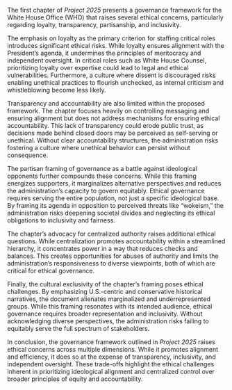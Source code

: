 The first chapter of *Project 2025* presents a governance framework for the White House Office (WHO) that raises several ethical concerns, particularly regarding loyalty, transparency, partisanship, and inclusivity.

The emphasis on loyalty as the primary criterion for staffing critical roles introduces significant ethical risks. While loyalty ensures alignment with the President’s agenda, it undermines the principles of meritocracy and independent oversight. In critical roles such as White House Counsel, prioritizing loyalty over expertise could lead to legal and ethical vulnerabilities. Furthermore, a culture where dissent is discouraged risks enabling unethical practices to flourish unchecked, as internal criticism and whistleblowing become less likely.

Transparency and accountability are also limited within the proposed framework. The chapter focuses heavily on controlling messaging and ensuring alignment but does not address mechanisms for ensuring ethical accountability. This lack of transparency could erode public trust, as decisions made behind closed doors may be perceived as self-serving or unethical. Without clear accountability structures, the administration risks fostering a culture where unethical behavior can persist without consequence.

The partisan framing of governance as a battle against ideological opponents further compounds these concerns. While this framing energizes supporters, it marginalizes alternative perspectives and reduces the administration’s capacity to govern equitably. Ethical governance requires serving the entire population, not just a specific ideological base. By framing its agenda in opposition to perceived threats like “wokeism,” the administration risks deepening societal divides and neglecting its ethical obligations to inclusivity and fairness.

The chapter’s advocacy for centralized authority raises additional ethical questions. While centralization promotes accountability within a streamlined hierarchy, it concentrates power in a way that reduces checks and balances. This creates opportunities for abuses of authority and limits the administration’s responsiveness to diverse viewpoints, both of which are critical for ethical governance.

Finally, the cultural exclusivity of the chapter’s framing poses ethical challenges. By emphasizing U.S.-centric and conservative historical narratives, the document alienates marginalized and underrepresented groups. While this framing resonates with its intended audience, ethical governance requires broader representation and inclusivity. Without acknowledging diverse perspectives, the administration risks failing to equitably serve the full spectrum of stakeholders.

In conclusion, the governance framework outlined in *Project 2025* raises ethical concerns across multiple dimensions. While it promotes alignment and efficiency, it does so at the expense of transparency, inclusivity, and independent oversight. These trade-offs highlight the ethical challenges inherent in prioritizing ideological alignment and centralized control over broader principles of equity and accountability.

